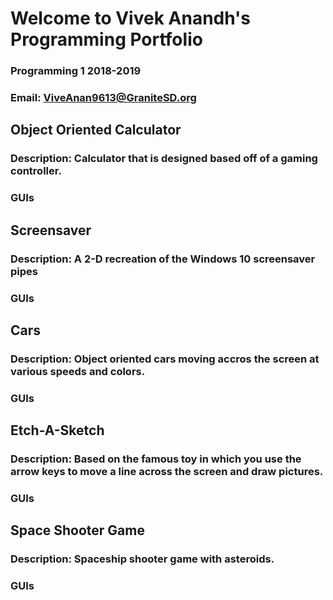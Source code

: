 # Welcome to Vivek Anandh's Programming Portfolio
### Programming 1 2018-2019
### Email: ViveAnan9613@GraniteSD.org



## Object Oriented Calculator
### Description: Calculator that is designed based off of a gaming controller.
### GUIs




## Screensaver
### Description: A 2-D recreation of the Windows 10 screensaver pipes
### GUIs



## Cars
### Description: Object oriented cars moving accros the screen at various speeds and colors.
### GUIs




## Etch-A-Sketch
### Description: Based on the famous toy in which you use the arrow keys to move a line across the screen and draw pictures.
### GUIs




## Space Shooter Game
### Description: Spaceship shooter game with asteroids.
### GUIs
